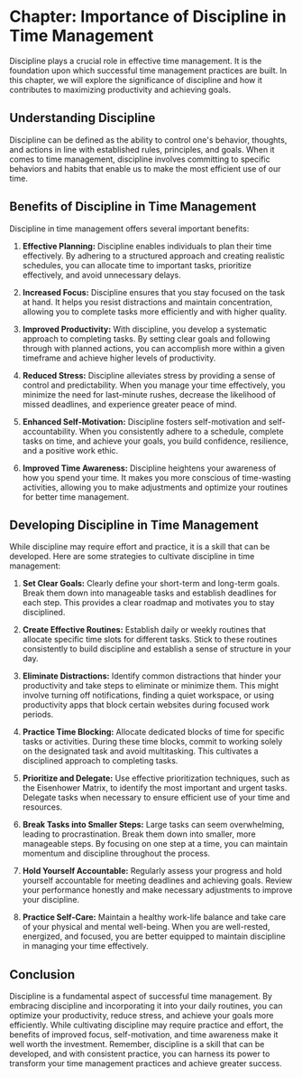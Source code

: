 Chapter: Importance of Discipline in Time Management
====================================================

Discipline plays a crucial role in effective time management. It is the foundation upon which successful time management practices are built. In this chapter, we will explore the significance of discipline and how it contributes to maximizing productivity and achieving goals.

**Understanding Discipline**
----------------------------

Discipline can be defined as the ability to control one's behavior, thoughts, and actions in line with established rules, principles, and goals. When it comes to time management, discipline involves committing to specific behaviors and habits that enable us to make the most efficient use of our time.

**Benefits of Discipline in Time Management**
---------------------------------------------

Discipline in time management offers several important benefits:

1. **Effective Planning:** Discipline enables individuals to plan their time effectively. By adhering to a structured approach and creating realistic schedules, you can allocate time to important tasks, prioritize effectively, and avoid unnecessary delays.

2. **Increased Focus:** Discipline ensures that you stay focused on the task at hand. It helps you resist distractions and maintain concentration, allowing you to complete tasks more efficiently and with higher quality.

3. **Improved Productivity:** With discipline, you develop a systematic approach to completing tasks. By setting clear goals and following through with planned actions, you can accomplish more within a given timeframe and achieve higher levels of productivity.

4. **Reduced Stress:** Discipline alleviates stress by providing a sense of control and predictability. When you manage your time effectively, you minimize the need for last-minute rushes, decrease the likelihood of missed deadlines, and experience greater peace of mind.

5. **Enhanced Self-Motivation:** Discipline fosters self-motivation and self-accountability. When you consistently adhere to a schedule, complete tasks on time, and achieve your goals, you build confidence, resilience, and a positive work ethic.

6. **Improved Time Awareness:** Discipline heightens your awareness of how you spend your time. It makes you more conscious of time-wasting activities, allowing you to make adjustments and optimize your routines for better time management.

**Developing Discipline in Time Management**
--------------------------------------------

While discipline may require effort and practice, it is a skill that can be developed. Here are some strategies to cultivate discipline in time management:

1. **Set Clear Goals:** Clearly define your short-term and long-term goals. Break them down into manageable tasks and establish deadlines for each step. This provides a clear roadmap and motivates you to stay disciplined.

2. **Create Effective Routines:** Establish daily or weekly routines that allocate specific time slots for different tasks. Stick to these routines consistently to build discipline and establish a sense of structure in your day.

3. **Eliminate Distractions:** Identify common distractions that hinder your productivity and take steps to eliminate or minimize them. This might involve turning off notifications, finding a quiet workspace, or using productivity apps that block certain websites during focused work periods.

4. **Practice Time Blocking:** Allocate dedicated blocks of time for specific tasks or activities. During these time blocks, commit to working solely on the designated task and avoid multitasking. This cultivates a disciplined approach to completing tasks.

5. **Prioritize and Delegate:** Use effective prioritization techniques, such as the Eisenhower Matrix, to identify the most important and urgent tasks. Delegate tasks when necessary to ensure efficient use of your time and resources.

6. **Break Tasks into Smaller Steps:** Large tasks can seem overwhelming, leading to procrastination. Break them down into smaller, more manageable steps. By focusing on one step at a time, you can maintain momentum and discipline throughout the process.

7. **Hold Yourself Accountable:** Regularly assess your progress and hold yourself accountable for meeting deadlines and achieving goals. Review your performance honestly and make necessary adjustments to improve your discipline.

8. **Practice Self-Care:** Maintain a healthy work-life balance and take care of your physical and mental well-being. When you are well-rested, energized, and focused, you are better equipped to maintain discipline in managing your time effectively.

**Conclusion**
--------------

Discipline is a fundamental aspect of successful time management. By embracing discipline and incorporating it into your daily routines, you can optimize your productivity, reduce stress, and achieve your goals more efficiently. While cultivating discipline may require practice and effort, the benefits of improved focus, self-motivation, and time awareness make it well worth the investment. Remember, discipline is a skill that can be developed, and with consistent practice, you can harness its power to transform your time management practices and achieve greater success.
